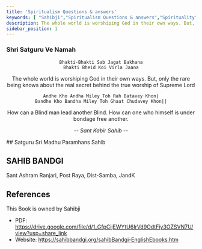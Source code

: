 ```yaml
---
title: 'Spiritualism Questions & answers'
keywords: [ "Sahibji","Spiritualism Questions & answers","Spirituality","Sahib Bandgi","Sant Kabir","Spiritual QnA","Spiritual Questions","Spiritual answers" ]
description: The whole world is worshiping God in their own ways. But, only the rare being knows about the real secret behind the true worship of Supreme Lord
sidebar_position: 1
---
```


### Shri Satguru Ve Namah


<div align="center">

```
Bhakti-Bhakti Sab Jagat Bakhana
Bhakti Bheid Koi Virla Jaana
```
The whole world is worshiping God in their own ways.
But, only the rare being knows about the real secret
behind the true worship of Supreme Lord
```
Andhe Kho Andha Miley Toh Rah Batavey Khon|
Bandhe Kho Bandha Miley Toh Ghaat Chudavey Khon||
```
How can a Blind man lead another Blind.
How can one who himself is under bondage free another.  

 _-- Sant Kabir Sahib --_

</div>
## Satguru Sri Madhu Paramhans Sahib

## SAHIB BANDGI

Sant Ashram Ranjari, Post Raya, Dist-Samba, JandK


## References
This Book is owned by Sahibji
* PDF: https://drive.google.com/file/d/1_GfpCijEWYtU6IrVd9OdtFiy3OZSVN7U/view?usp=share_link
* Website: https://sahibbandgi.org/sahibBandgi-EnglishEbooks.htm